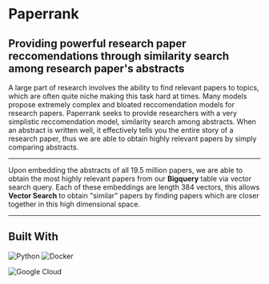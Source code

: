 # Paperrank

## Providing powerful research paper reccomendations through similarity search among research paper's abstracts

A large part of research involves the ability to find relevant papers to topics, which are often quite niche making this task hard at times. Many models
propose extremely complex and bloated reccomendation models for research papers. Paperrank seeks to provide researchers with a very simplistic reccomendation
model, similarity search among abstracts. When an abstract is written well, it effectively tells you the entire story of a research paper, thus we are able
to obtain highly relevant papers by simply comparing abstracts.

---

Upon embedding the abstracts of all 19.5 million papers, we are able to obtain the most highly relevant papers from our **Bigquery** table via vector search query.
Each of these embeddings are length 384 vectors, this allows **Vector Search** to obtain "similar" papers by finding papers which are closer together in this high dimensional space.


---

## Built With
![Python](https://img.shields.io/badge/Language-Python-blue?style=flat&logo=python&logoColor=green)
![Docker](https://img.shields.io/badge/Containerization-Docker-blue?style=flat&logo=docker&logoColor=blue)

![Google Cloud](https://img.shields.io/badge/Cloud%20Platform-Google%20Cloud-blue?logo=googlecloud&logoColor=LOGOCOlOR&style=blue)